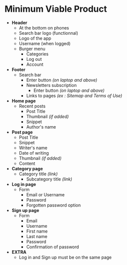 # Minimum Viable Product

- **Header**
  - At the bottom on phones
  - Search bar logo (functionnal)
  - Logo of the app
  - Username (when logged)
  - Burger menu
    - Categories
    - Log out
    - Account
- **Footer**
  - Search bar
    - Enter button *(on laptop and above)*
    - Newsletters subscription
      - Enter button *(on laptop and above)*
    - Links to pages *(ex : Sitemap and Terms of Use)*
- **Home page**
  - Recent posts
    - Post Title
    - Thumbnail *(if added)*
    - Snippet
    - Author's name
- **Post page**
  - Post Title
  - Snippet
  - Writer's name
  - Date of writing
  - Thumbnail *(if added)*
  - Content
- **Category page**
  - Category title *(link)*
    - Subcategory title *(link)*
- **Log in page**
  - Form
    - Email or Username
    - Password
    - Forgotten password option
- **Sign up page**
  - Form
    - Email
    - Username
    - First name
    - Last name
    - Password
    - Confirmation of password
- **EXTRA**
  - Log in and Sign up must be on the same page
